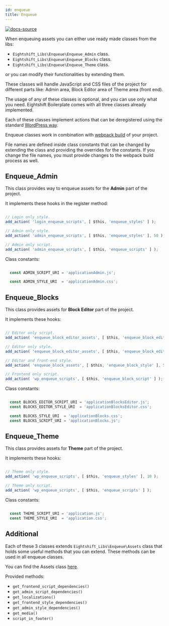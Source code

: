 ```yaml
---
id: enqueue
title: Enqueue
---
```


[![docs-source](https://img.shields.io/badge/source-eigthshift--libs-blue?style=for-the-badge&logo=php&labelColor=2a2a2a)](https://github.com/infinum/eightshift-libs/tree/develop/src/enqueue)

When enqueuing assets you can either use ready made classes from the libs:

* `Eightshift_Libs\Enqueue\Enqueue_Admin` class.
* `Eightshift_Libs\Enqueue\Enqueue_Blocks` class.
* `Eightshift_Libs\Enqueue\Enqueue_Theme` class.

or you can modify their functionalities by extending them.

These classes will handle JavaScript and CSS files of the project for different parts like: Admin area, Block Editor area of Theme area (front end).

The usage of any of these classes is optional, and you can use only what you need. Eightshift Boilerplate comes with all three classes already implemented.

Each of these classes implement actions that can be deregistered using the standard [WordPress way](https://developer.wordpress.org/reference/functions/remove_action/).

Enqueue classes work in combination with [webpack build](/docs/legacy/v4/advanced/webpack) of your project.

File names are defined inside class constants that can be changed by extending the class and providing the overrides for the constants. If you change the file names, you must provide changes to the webpack build process as well.

## Enqueue_Admin

This class provides way to enqueue assets for the **Admin** part of the project.

It implements these hooks in the register method:
```js

// Login only style.
add_action( 'login_enqueue_scripts', [ $this, 'enqueue_styles' ] );

// Admin only style.
add_action( 'admin_enqueue_scripts', [ $this, 'enqueue_styles' ], 50 );

// Admin only script.
add_action( 'admin_enqueue_scripts', [ $this, 'enqueue_scripts' ] );
```

Class constants:
```js

  const ADMIN_SCRIPT_URI = 'applicationAdmin.js';

  const ADMIN_STYLE_URI  = 'applicationAdmin.css';
```

## Enqueue_Blocks

This class provides assets for **Block Editor** part of the project.

It implements these hooks:
```js

// Editor only script.
add_action( 'enqueue_block_editor_assets', [ $this, 'enqueue_block_editor_script' ] );

// Editor only style.
add_action( 'enqueue_block_editor_assets', [ $this, 'enqueue_block_editor_style' ], 50 );

// Editor and front-end style.
add_action( 'enqueue_block_assets', [ $this, 'enqueue_block_style' ], 50 );

// Frontend only script.
add_action( 'wp_enqueue_scripts', [ $this, 'enqueue_block_script' ] );
```

Class constants:
```js

  const BLOCKS_EDITOR_SCRIPT_URI = 'applicationBlocksEditor.js';
  const BLOCKS_EDITOR_STYLE_URI  = 'applicationBlocksEditor.css';

  const BLOCKS_STYLE_URI  = 'applicationBlocks.css';
  const BLOCKS_SCRIPT_URI = 'applicationBlocks.js';
```

## Enqueue_Theme

This class provides assets for **Theme** part of the project.

It implements these hooks:
```js

// Theme only style.
add_action( 'wp_enqueue_scripts', [ $this, 'enqueue_styles' ], 10 );

// Theme only script.
add_action( 'wp_enqueue_scripts', [ $this, 'enqueue_scripts' ] );
```

Class constants:
```js

  const THEME_SCRIPT_URI = 'application.js';
  const THEME_STYLE_URI  = 'application.css';
```

## Additional

Each of these 3 classes extends `Eightshift_Libs\Enqueue\Assets` class that holds some useful methods that you can extend. These methods can be used in all enqueue classes.

You can find the Assets class [here](https://github.com/infinum/eightshift-libs/tree/develop/src/enqueue).

Provided methods:

* `get_frontend_script_dependencies()`
* `get_admin_script_dependencies()`
* `get_localizations()`
* `get_frontend_style_dependencies()`
* `get_admin_style_dependencies()`
* `get_media()`
* `script_in_footer()`

<div class="legacy-badge legacy-badge--v4"></div>
